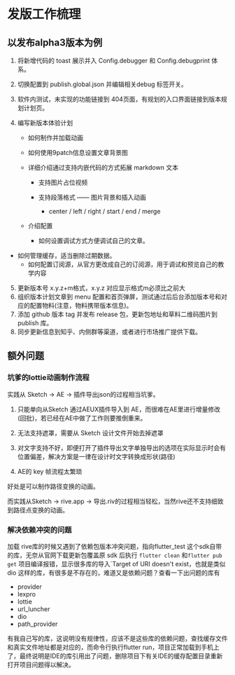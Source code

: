 # 发版工作梳理

## 以发布alpha3版本为例

1. 将新增代码的 toast 展示并入 Config.debugger 和 Config.debugprint 体系。
2. 切换配置到 publish.global.json 并编辑相关debug 标签开关。
3. 软件内测试，未实现的功能链接到 404页面，有规划的入口界面链接到版本规划计划页。
4. 编写新版本体验计划

   - 如何制作并加载动画

   - 如何使用9patch信息设置文章背景图

   - 详细介绍通过支持内嵌代码的方式拓展 markdown 文本

     - 支持图片占位视频

     - 支持段落格式 —— 图片背景和插入动画
       - center / left / right / start / end / merge

   - 介绍配置

     - 如何设置调试方式方便调试自己的文章。
- 如何管理缓存，适当删除过期数据。
     - 如何配置订阅源，从官方更改成自己的订阅源，用于调试和预览自己的教学内容
5. 更新版本号 x.y.z+m格式，x.y.z 对应显示格式m必须比之前大
6. 组织版本计划文章到 menu 配置和首页弹屏，测试通过后后台添加版本号和对应的配置物料(注意，物料携带版本信息)。
7. 添加 github 版本 tag 并发布 release 包，更新包地址和草料二维码图片到 publish 库。
8. 同步更新信息到知乎、内侧群等渠道，或者进行市场推广提供下载。

## 额外问题

### 坑爹的lottie动画制作流程

实践从 Sketch -> AE -> 插件导出json的过程相当坑爹。

1. 只能单向从Sketch 通过AEUX插件导入到 AE，而很难在AE里进行增量修改(回批)，若已经在AE中做了工作则要推倒重来。

2. 无法支持遮罩，需要从 Sketch 设计文件开始去掉遮罩
3. 对文字支持不好，即便打开了插件导出文字单独导出的选项在实际显示时会有位置偏差，解决方案是一律在设计时文字转换成形状(路径)
4. AE的 key 帧流程太繁琐

好处是可以制作路径变换的动画。

而实践从Sketch -> rive.app -> 导出.riv的过程相当轻松，当然rive还不支持细致到路径点变换的动画。

### 解决依赖冲突的问题

加载 rive库的时候又遇到了依赖包版本冲突问题，指向flutter_test 这个sdk自带的库，无奈从官网下载更新包覆盖原 sdk 后执行 `flutter clean` 和`flutter pub get` 项目编译报错，显示很多库的导入`Target of URI doesn't exist，也就是类似 dio 这样的库，有很多是不存在的，难道又是依赖问题？查看一下出问题的库有

- provider
- lexpro
- lottie
- url_luncher
- dio
- path_provider

有我自己写的库，这说明没有规律性，应该不是这些库的依赖问题，查找缓存文件和真实文件地址都是对应的，而命令行执行flutter run，项目正常加载到手机上了，最终说明是IDE的库引用出了问题，删除项目下有关IDE的缓存配置目录重新打开项目问题得以解决。